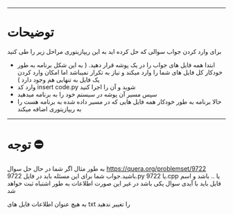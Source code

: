 ***
# توضیحات

برای وارد کردن جواب سوالی که حل کرده اید به این ریپازیتوری مراحل زیر را طی کنید
  * ابتدا همه فایل های جواب را در یک پوشه قرار دهید. ( به این شکل برنامه به طور خودکار کل فایل های شما را وارد میکند و نیاز به تکرار نمیباشد اما امکان وارد کردن یک فایل به تنهایی هم وجود دارد )
  * وارد کد insert code.py شوید و آن را اجرا کنید
  * سپس مسیر آن پوشه در سیستم خود را به برنامه میدهید
  * حالا برنامه به طور خودکار همه فایل هایی که در مسیر داده شده به برنامه هست را به ریپازیتوری اضافه میکند

***
# توجه ⛔
به طور مثال اگر شما در حال حل سوال https://quera.org/problemset/9722 باشید.جواب شما برای این مسئله باید در فایل 9722.py یا 9722.cpp یا .. باشد و اسم فایل باید با آیدی سوال یکی باشد در غیر این صورت اطلاعات به طور اشتباه ثبت خواهد شد

به هیچ عنوان اطلاعات فایل های txt را تغییر ندهید
